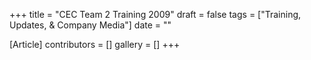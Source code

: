 +++
title = "CEC Team 2 Training 2009"
draft = false
tags = ["Training, Updates, & Company Media"]
date = ""

[Article]
contributors = []
gallery = []
+++